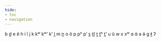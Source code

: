 ```yaml
---
hide:
- toc
- navigation
---
```

b
d̪
e
ẽ
h
i
ĩ
j
k
kʷ
kʷʼ
kʼ
l̪
m
n̪
o
õ
p
pʰ
pʼ
s̪
t̠ʃ
t̪
t̪ʰ
t̪ʼ
u
ũ
w
x
xʷ
ɑ
ɑ̃
ə
ə̃
ɡ
ɬ̪
ʔ
